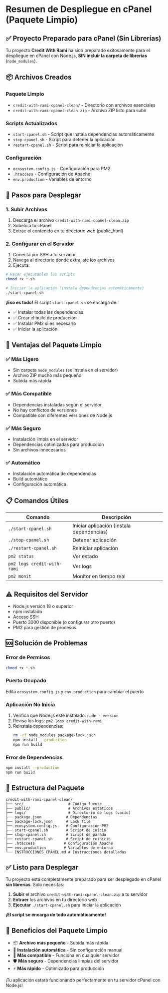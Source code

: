 # Resumen de Despliegue en cPanel (Paquete Limpio)

## ✅ Proyecto Preparado para cPanel (Sin Librerías)

Tu proyecto **Credit With Rami** ha sido preparado exitosamente para el despliegue en cPanel con Node.js, **SIN incluir la carpeta de librerías** (`node_modules`).

## 📦 Archivos Creados

### Paquete Limpio
- `credit-with-rami-cpanel-clean/` - Directorio con archivos esenciales
- `credit-with-rami-cpanel-clean.zip` - Archivo ZIP listo para subir

### Scripts Actualizados
- `start-cpanel.sh` - Script que instala dependencias automáticamente
- `stop-cpanel.sh` - Script para detener la aplicación  
- `restart-cpanel.sh` - Script para reiniciar la aplicación

### Configuración
- `ecosystem.config.js` - Configuración para PM2
- `.htaccess` - Configuración de Apache
- `env.production` - Variables de entorno

## 🚀 Pasos para Desplegar

### 1. Subir Archivos
1. Descarga el archivo `credit-with-rami-cpanel-clean.zip`
2. Súbelo a tu cPanel
3. Extrae el contenido en tu directorio web (public_html)

### 2. Configurar en el Servidor
1. Conecta por SSH a tu servidor
2. Navega al directorio donde extrajiste los archivos
3. Ejecuta:

```bash
# Hacer ejecutables los scripts
chmod +x *.sh

# Iniciar la aplicación (instala dependencias automáticamente)
./start-cpanel.sh
```

**¡Eso es todo!** El script `start-cpanel.sh` se encarga de:
- ✅ Instalar todas las dependencias
- ✅ Crear el build de producción
- ✅ Instalar PM2 si es necesario
- ✅ Iniciar la aplicación

## 🔧 Ventajas del Paquete Limpio

### ✅ Más Ligero
- Sin carpeta `node_modules` (se instala en el servidor)
- Archivo ZIP mucho más pequeño
- Subida más rápida

### ✅ Más Compatible
- Dependencias instaladas según el servidor
- No hay conflictos de versiones
- Compatible con diferentes versiones de Node.js

### ✅ Más Seguro
- Instalación limpia en el servidor
- Dependencias optimizadas para producción
- Sin archivos innecesarios

### ✅ Automático
- Instalación automática de dependencias
- Build automático
- Configuración automática

## 📋 Comandos Útiles

| Comando | Descripción |
|---------|-------------|
| `./start-cpanel.sh` | Iniciar aplicación (instala dependencias) |
| `./stop-cpanel.sh` | Detener aplicación |
| `./restart-cpanel.sh` | Reiniciar aplicación |
| `pm2 status` | Ver estado |
| `pm2 logs credit-with-rami` | Ver logs |
| `pm2 monit` | Monitor en tiempo real |

## ⚠️ Requisitos del Servidor

- Node.js versión 18 o superior
- npm instalado
- Acceso SSH
- Puerto 3000 disponible (o configurar otro puerto)
- PM2 para gestión de procesos

## 🆘 Solución de Problemas

### Error de Permisos
```bash
chmod +x *.sh
```

### Puerto Ocupado
Edita `ecosystem.config.js` y `env.production` para cambiar el puerto

### Aplicación No Inicia
1. Verifica que Node.js esté instalado: `node --version`
2. Revisa los logs: `pm2 logs credit-with-rami`
3. Reinstala dependencias:
   ```bash
   rm -rf node_modules package-lock.json
   npm install --production
   npm run build
   ```

### Error de Dependencias
```bash
npm install --production
npm run build
```

## 📁 Estructura del Paquete

```
credit-with-rami-cpanel-clean/
├── src/                    # Código fuente
├── public/                 # Archivos estáticos
├── logs/                   # Directorio de logs (vacío)
├── package.json           # Dependencias
├── package-lock.json      # Lock file
├── ecosystem.config.js    # Configuración PM2
├── start-cpanel.sh        # Script de inicio
├── stop-cpanel.sh         # Script de parada
├── restart-cpanel.sh      # Script de reinicio
├── .htaccess             # Configuración Apache
├── env.production        # Variables de entorno
└── INSTRUCCIONES_CPANEL.md # Instrucciones detalladas
```

## ✅ Listo para Desplegar

Tu proyecto está completamente preparado para ser desplegado en cPanel **sin librerías**. Solo necesitas:

1. **Subir** el archivo `credit-with-rami-cpanel-clean.zip` a tu servidor
2. **Extraer** los archivos en tu directorio web
3. **Ejecutar** `./start-cpanel.sh` para iniciar la aplicación

**¡El script se encarga de todo automáticamente!**

## 🎯 Beneficios del Paquete Limpio

- 📦 **Archivo más pequeño** - Subida más rápida
- 🔧 **Instalación automática** - Sin configuración manual
- 🚀 **Más compatible** - Funciona en cualquier servidor
- 🛡️ **Más seguro** - Dependencias limpias del servidor
- ⚡ **Más rápido** - Optimizado para producción

¡Tu aplicación estará funcionando perfectamente en tu servidor cPanel con Node.js!
